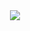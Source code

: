 <div id="badges" align ="center">
  <a href= "https://vk.com/whooptygfb">
    <ing src = “https://img.shields.io/badge/VK-blue?style=for-the-badge&logo=VKlogoColor=white” alt="VK Badge"/>
</a>
      
<a href= "https://mail.google.com/mail/u/0/#inbox">
  <img src = "https://img.shields.io/badge/ENAIL-red?style-for-the-badge&logo=Gmail&logoColor-white" alt-"VK Badge"/>
</a>
</div>
